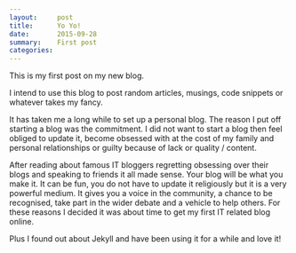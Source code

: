 ```yaml
---
layout:     post
title:      Yo Yo!
date:       2015-09-28
summary:    First post
categories: 
---
```


This is my first post on my new blog.

I intend to use this blog to post random articles, musings, code snippets or whatever takes my fancy.

It has taken me a long while to set up a personal blog. The reason I put off starting a blog was the commitment. I did not want to start a blog then feel obliged to update it, become obsessed with at the cost of my family and personal relationships or guilty because of lack or quality / content.

After reading about famous IT bloggers regretting obsessing over their blogs and speaking to friends it all made sense. Your blog will be what you make it. It can be fun, you do not have to update it religiously but it is a very powerful medium. It gives you a voice in the community, a chance to be recognised, take part in the wider debate and a vehicle to help others. For these reasons I decided it was about time to get my first IT related blog online.

Plus I found out about Jekyll and have been using it for a while and love it!
